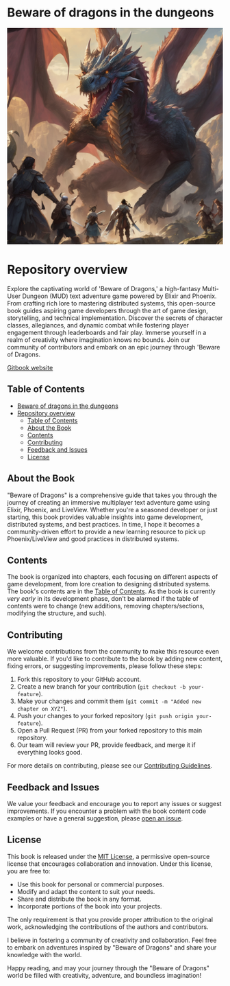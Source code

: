 # Beware of dragons in the dungeons

![Book Image](assets/beware-of-dragons.png)

# Repository overview

Explore the captivating world of 'Beware of Dragons,' a high-fantasy Multi-User Dungeon (MUD) text adventure game powered by Elixir and Phoenix. From crafting rich lore to mastering distributed systems, this open-source book guides aspiring game developers through the art of game design, storytelling, and technical implementation. Discover the secrets of character classes, allegiances, and dynamic combat while fostering player engagement through leaderboards and fair play. Immerse yourself in a realm of creativity where imagination knows no bounds. Join our community of contributors and embark on an epic journey through 'Beware of Dragons.

[Gitbook website](https://kevin-avignon.gitbook.io/beware-of-dragons/)

## Table of Contents
- [Beware of dragons in the dungeons](#beware-of-dragons-in-the-dungeons)
- [Repository overview](#repository-overview)
  - [Table of Contents](#table-of-contents)
  - [About the Book](#about-the-book)
  - [Contents](#contents)
  - [Contributing](#contributing)
  - [Feedback and Issues](#feedback-and-issues)
  - [License](#license)

## About the Book

"Beware of Dragons" is a comprehensive guide that takes you through the journey of creating an immersive multiplayer text adventure game using Elixir, Phoenix, and LiveView. Whether you're a seasoned developer or just starting, this book provides valuable insights into game development, distributed systems, and best practices. In time, I hope it becomes a community-driven effort to provide a new learning resource to pick up Phoenix/LiveView and good practices in distributed systems.

## Contents

The book is organized into chapters, each focusing on different aspects of game development, from lore creation to designing distributed systems. The book's contents are in the [Table of Contents](/table-of-contents.md). As the book is currently *very early* in its development phase, don't be alarmed if the table of contents were to change (new additions, removing chapters/sections, modifying the structure, and such).

## Contributing

We welcome contributions from the community to make this resource even more valuable. If you'd like to contribute to the book by adding new content, fixing errors, or suggesting improvements, please follow these steps:

1. Fork this repository to your GitHub account.
2. Create a new branch for your contribution (`git checkout -b your-feature`).
3. Make your changes and commit them (`git commit -m "Added new chapter on XYZ"`).
4. Push your changes to your forked repository (`git push origin your-feature`).
5. Open a Pull Request (PR) from your forked repository to this main repository.
6. Our team will review your PR, provide feedback, and merge it if everything looks good.

For more details on contributing, please see our [Contributing Guidelines](/contributing.md).

## Feedback and Issues

We value your feedback and encourage you to report any issues or suggest improvements. If you encounter a problem with the book content code examples or have a general suggestion, please [open an issue](https://github.com/yourusername/beware-of-dragons-book/issues).

## License

This book is released under the [MIT License](/LICENSE), a permissive open-source license that encourages collaboration and innovation. Under this license, you are free to:

- Use this book for personal or commercial purposes.
- Modify and adapt the content to suit your needs.
- Share and distribute the book in any format.
- Incorporate portions of the book into your projects.

The only requirement is that you provide proper attribution to the original work, acknowledging the contributions of the authors and contributors.


I believe in fostering a community of creativity and collaboration. Feel free to embark on adventures inspired by "Beware of Dragons" and share your knowledge with the world.

Happy reading, and may your journey through the "Beware of Dragons" world be filled with creativity, adventure, and boundless imagination!
